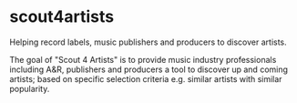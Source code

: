 # scout4artists
Helping record labels, music publishers and producers to discover artists.

The goal of "Scout 4 Artists" is to provide music industry professionals including A&R, publishers and producers a tool to discover up and coming artists; based on specific selection criteria e.g. similar artists with similar popularity.
